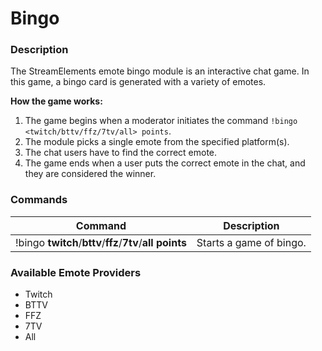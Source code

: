 # Bingo

### Description

The StreamElements emote bingo module is an interactive chat game. In this game, a bingo card is generated with a variety of emotes.

**How the game works:**

1. The game begins when a moderator initiates the command `!bingo <twitch/bttv/ffz/7tv/all> points`.
2. The module picks a single emote from the specified platform(s).
3. The chat users have to find the correct emote.
4. The game ends when a user puts the correct emote in the chat, and they are considered the winner.

### Commands

| Command | Description |
| --- | --- |
| !bingo **twitch**/**bttv**/**ffz**/**7tv**/**all** **points** | Starts a game of bingo. |

### Available Emote Providers

- Twitch
- BTTV
- FFZ
- 7TV
- All
